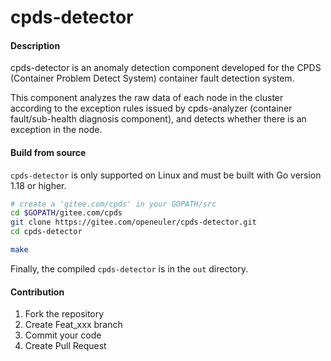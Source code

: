 # cpds-detector

#### Description

cpds-detector is an anomaly detection component developed for the CPDS (Container Problem Detect System) container fault detection system.

This component analyzes the raw data of each node in the cluster according to the exception rules issued by cpds-analyzer (container fault/sub-health diagnosis component), and detects whether there is an exception in the node.


#### Build from source

`cpds-detector` is only supported on Linux and must be built with Go version 1.18 or higher.

```bash
# create a 'gitee.com/cpds' in your GOPATH/src
cd $GOPATH/gitee.com/cpds
git clone https://gitee.com/openeuler/cpds-detector.git
cd cpds-detector

make
```
Finally, the compiled `cpds-detector` is in the `out` directory.


#### Contribution

1.  Fork the repository
2.  Create Feat_xxx branch
3.  Commit your code
4.  Create Pull Request
